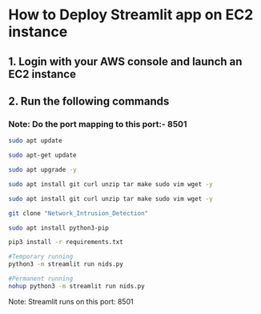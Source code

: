 # How to Deploy Streamlit app on EC2 instance

## 1. Login with your AWS console and launch an EC2 instance

## 2. Run the following commands

### Note: Do the port mapping to this port:- 8501

```bash
sudo apt update
```

```bash
sudo apt-get update
```

```bash
sudo apt upgrade -y
```

```bash
sudo apt install git curl unzip tar make sudo vim wget -y
```

```bash
sudo apt install git curl unzip tar make sudo vim wget -y
```

```bash
git clone "Network_Intrusion_Detection"
```

```bash
sudo apt install python3-pip
```

```bash
pip3 install -r requirements.txt
```

```bash
#Temporary running
python3 -m streamlit run nids.py
```

```bash
#Permanent running
nohup python3 -m streamlit run nids.py
```

Note: Streamlit runs on this port: 8501



